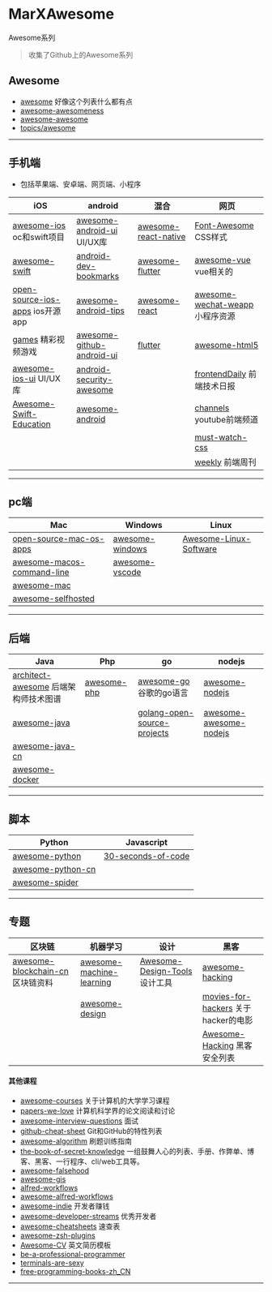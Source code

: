 # MarXAwesome
Awesome系列
> 收集了Github上的Awesome系列 

## Awesome
- [awesome](https://github.com/sindresorhus/awesome) 好像这个列表什么都有点
- [awesome-awesomeness](https://github.com/bayandin/awesome-awesomeness)
- [awesome-awesome](https://github.com/emijrp/awesome-awesome)
- [topics/awesome](https://github.com/topics/awesome)

----
## 手机端
- 包括苹果端、安卓端、网页端、小程序

| iOS | android | 混合 |网页|
| ------ | ------ | ------ |------ |
| [awesome-ios](https://github.com/vsouza/awesome-ios) oc和swift项目 | [awesome-android-ui](https://github.com/wasabeef/awesome-android-ui) UI/UX库 |[awesome-react-native](https://github.com/jondot/awesome-react-native) | [Font-Awesome](https://github.com/FortAwesome/Font-Awesome) CSS样式 |
| [awesome-swift](https://github.com/matteocrippa/awesome-swift) | [android-dev-bookmarks](https://github.com/zhengxiaopeng/android-dev-bookmarks) | [awesome-flutter](https://github.com/Solido/awesome-flutter) | [awesome-vue](https://github.com/vuejs/awesome-vue) vue相关的 |
| [open-source-ios-apps](https://github.com/dkhamsing/open-source-ios-apps) ios开源app | [awesome-android-tips](https://github.com/jiang111/awesome-android-tips) | [awesome-react](https://github.com/enaqx/awesome-react) | [awesome-wechat-weapp](https://github.com/justjavac/awesome-wechat-weapp) 小程序资源 |
| [games](https://github.com/leereilly/games) 精彩视频游戏 | [awesome-github-android-ui](https://github.com/opendigg/awesome-github-android-ui) | [flutter](https://github.com/flutter/flutter) |[awesome-html5](https://github.com/diegocard/awesome-html5) |
| [awesome-ios-ui](https://github.com/cjwirth/awesome-ios-ui) UI/UX库 | [android-security-awesome](https://github.com/ashishb/android-security-awesome) |  |[frontendDaily](https://github.com/kujian/frontendDaily) 前端技术日报 |
| [Awesome-Swift-Education](https://github.com/hsavit1/Awesome-Swift-Education) | [awesome-android](https://github.com/JStumpp/awesome-android)| |[channels](https://github.com/andrew--r/channels) youtube前端频道 |
| | | |[must-watch-css](https://github.com/AllThingsSmitty/must-watch-css) |
| | | | [weekly](https://github.com/dt-fe/weekly) 前端周刊|

----
## pc端

| Mac | Windows | Linux |
| ------ | ------ | ------ |
| [open-source-mac-os-apps](https://github.com/serhii-londar/open-source-mac-os-apps)|[awesome-windows](https://github.com/Awesome-Windows/Awesome) |[Awesome-Linux-Software](https://github.com/luong-komorebi/Awesome-Linux-Software)|
| [awesome-macos-command-line](https://github.com/herrbischoff/awesome-macos-command-line)|[awesome-vscode](https://github.com/viatsko/awesome-vscode) ||
|[awesome-mac](https://github.com/jaywcjlove/awesome-mac) | ||
| [awesome-selfhosted](https://github.com/Kickball/awesome-selfhosted)| ||

----
## 后端

| Java | Php | go |nodejs|
| ------ | ------ | ------ |------|
|[architect-awesome](https://github.com/xingshaocheng/architect-awesome) 后端架构师技术图谱|[awesome-php](https://github.com/ziadoz/awesome-php)|[awesome-go](https://github.com/avelino/awesome-go) 谷歌的go语言|[awesome-nodejs](https://github.com/sindresorhus/awesome-nodejs)|
|[awesome-java](https://github.com/akullpp/awesome-java)||[golang-open-source-projects](https://github.com/hackstoic/golang-open-source-projects)|[awesome-awesome-nodejs](https://github.com/bnb/awesome-awesome-nodejs)|
|[awesome-java-cn](https://github.com/jobbole/awesome-java-cn)||||
|[awesome-docker](https://github.com/veggiemonk/awesome-docker)||||

----
## 脚本

| Python | Javascript |
| ------ | ------ |
|[awesome-python](https://github.com/vinta/awesome-python)| [30-seconds-of-code](https://github.com/30-seconds/30-seconds-of-code)|
|[awesome-python-cn](https://github.com/jobbole/awesome-python-cn)| |
|[awesome-spider](https://github.com/facert/awesome-spider)| |

----
## 专题

| 区块链 | 机器学习 | 设计 | 黑客|
| ------ | ------ | ------ | ------ |
|[awesome-blockchain-cn](https://github.com/chaozh/awesome-blockchain-cn) 区块链资料|[awesome-machine-learning](https://github.com/josephmisiti/awesome-machine-learning)|[Awesome-Design-Tools](https://github.com/LisaDziuba/Awesome-Design-Tools) 设计工具|[awesome-hacking](https://github.com/carpedm20/awesome-hacking)|
||[awesome-design](https://github.com/gztchan/awesome-design) ||[movies-for-hackers](https://github.com/k4m4/movies-for-hackers) 关于hacker的电影|
|| ||[Awesome-Hacking](https://github.com/Hack-with-Github/Awesome-Hacking) 黑客安全列表|

#### 其他课程
- [awesome-courses](https://github.com/prakhar1989/awesome-courses) 关于计算机的大学学习课程
- [papers-we-love](https://github.com/papers-we-love/papers-we-love) 计算机科学界的论文阅读和讨论
- [awesome-interview-questions](https://github.com/MaximAbramchuck/awesome-interview-questions) 面试
- [github-cheat-sheet](https://github.com/tiimgreen/github-cheat-sheet) Git和GitHub的特性列表
- [awesome-algorithm](https://github.com/apachecn/awesome-algorithm) 刷题训练指南
- [the-book-of-secret-knowledge](https://github.com/trimstray/the-book-of-secret-knowledge) 一组鼓舞人心的列表、手册、作弊单、博客、黑客、一行程序、cli/web工具等。
- [awesome-falsehood](https://github.com/kdeldycke/awesome-falsehood)
- [awesome-gis](https://github.com/sshuair/awesome-gis)
- [alfred-workflows](https://github.com/learn-anything/alfred-workflows)
- [awesome-alfred-workflows](https://github.com/derimagia/awesome-alfred-workflows)
- [awesome-indie](https://github.com/mezod/awesome-indie) 开发者赚钱
- [awesome-developer-streams](https://github.com/bnb/awesome-developer-streams) 优秀开发者
- [awesome-cheatsheets](https://github.com/skywind3000/awesome-cheatsheets) 速查表
- [awesome-zsh-plugins](https://github.com/unixorn/awesome-zsh-plugins)
- [Awesome-CV](https://github.com/posquit0/Awesome-CV) 英文简历模板
- [be-a-professional-programmer](https://github.com/stanzhai/be-a-professional-programmer)
- [terminals-are-sexy](https://github.com/k4m4/terminals-are-sexy)
- [free-programming-books-zh_CN](https://github.com/justjavac/free-programming-books-zh_CN)

----